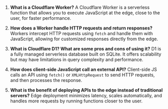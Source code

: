 1. **What is a Cloudflare Worker?**
   A Cloudflare Worker is a serverless function that allows you to execute JavaScript at the edge, close to the user, for faster performance.

2. **How does a Worker handle HTTP requests and return responses?**
   Workers intercept HTTP requests using `fetch` and handle them with JavaScript, allowing for customized responses directly from the edge.

3. **What is Cloudflare D1? What are some pros and cons of using it?**
   D1 is a fully managed serverless database built on SQLite. It offers scalability but may have limitations in query complexity and performance.

4. **How does client-side JavaScript call an external API?**
   Client-side JS calls an API using `fetch()` or `XMLHttpRequest` to send HTTP requests, and then processes the response.

5. **What is the benefit of deploying APIs to the edge instead of traditional servers?**
   Edge deployment minimizes latency, scales automatically, and handles more requests by running functions closer to the user.
